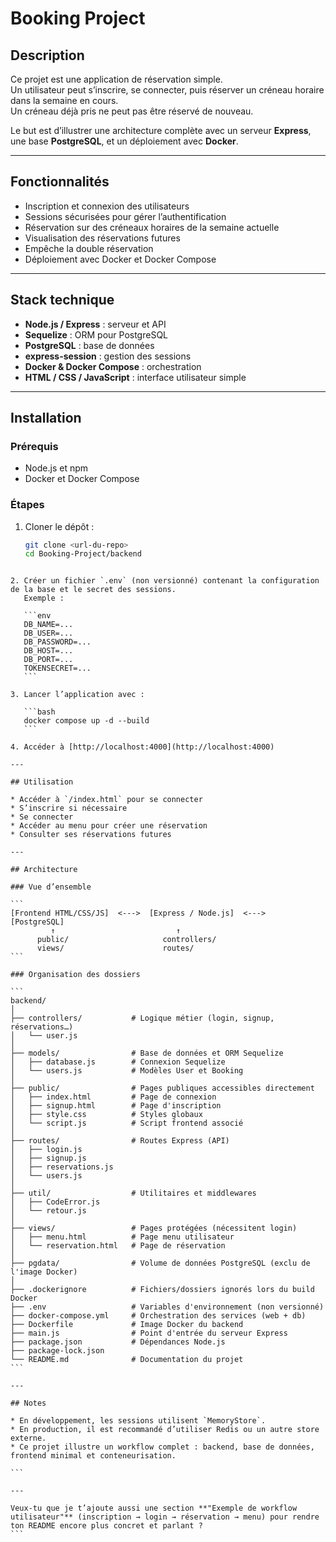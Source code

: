 
# Booking Project

## Description
Ce projet est une application de réservation simple.  
Un utilisateur peut s’inscrire, se connecter, puis réserver un créneau horaire dans la semaine en cours.  
Un créneau déjà pris ne peut pas être réservé de nouveau.  

Le but est d’illustrer une architecture complète avec un serveur **Express**, une base **PostgreSQL**, et un déploiement avec **Docker**.

---

## Fonctionnalités
- Inscription et connexion des utilisateurs  
- Sessions sécurisées pour gérer l’authentification  
- Réservation sur des créneaux horaires de la semaine actuelle  
- Visualisation des réservations futures  
- Empêche la double réservation  
- Déploiement avec Docker et Docker Compose  

---

## Stack technique
- **Node.js / Express** : serveur et API  
- **Sequelize** : ORM pour PostgreSQL  
- **PostgreSQL** : base de données  
- **express-session** : gestion des sessions  
- **Docker & Docker Compose** : orchestration  
- **HTML / CSS / JavaScript** : interface utilisateur simple  

---

## Installation

### Prérequis
- Node.js et npm  
- Docker et Docker Compose  

### Étapes
1. Cloner le dépôt :
   ```bash
   git clone <url-du-repo>
   cd Booking-Project/backend
````

2. Créer un fichier `.env` (non versionné) contenant la configuration de la base et le secret des sessions.
   Exemple :

   ```env
   DB_NAME=...
   DB_USER=...
   DB_PASSWORD=...
   DB_HOST=...
   DB_PORT=...
   TOKENSECRET=...
   ```

3. Lancer l’application avec :

   ```bash
   docker compose up -d --build
   ```

4. Accéder à [http://localhost:4000](http://localhost:4000)

---

## Utilisation

* Accéder à `/index.html` pour se connecter
* S’inscrire si nécessaire
* Se connecter
* Accéder au menu pour créer une réservation
* Consulter ses réservations futures

---

## Architecture

### Vue d’ensemble

```
[Frontend HTML/CSS/JS]  <--->  [Express / Node.js]  <--->  [PostgreSQL]
         ↑                           ↑
      public/                     controllers/
      views/                      routes/
```

### Organisation des dossiers

```
backend/
│
├── controllers/           # Logique métier (login, signup, réservations…)
│   └── user.js
│
├── models/                # Base de données et ORM Sequelize
│   ├── database.js        # Connexion Sequelize
│   └── users.js           # Modèles User et Booking
│
├── public/                # Pages publiques accessibles directement
│   ├── index.html         # Page de connexion
│   ├── signup.html        # Page d'inscription
│   ├── style.css          # Styles globaux
│   └── script.js          # Script frontend associé
│
├── routes/                # Routes Express (API)
│   ├── login.js
│   ├── signup.js
│   ├── reservations.js
│   └── users.js
│
├── util/                  # Utilitaires et middlewares
│   ├── CodeError.js
│   └── retour.js
│
├── views/                 # Pages protégées (nécessitent login)
│   ├── menu.html          # Page menu utilisateur
│   └── reservation.html   # Page de réservation
│
├── pgdata/                # Volume de données PostgreSQL (exclu de l'image Docker)
│
├── .dockerignore          # Fichiers/dossiers ignorés lors du build Docker
├── .env                   # Variables d'environnement (non versionné)
├── docker-compose.yml     # Orchestration des services (web + db)
├── Dockerfile             # Image Docker du backend
├── main.js                # Point d'entrée du serveur Express
├── package.json           # Dépendances Node.js
├── package-lock.json
└── README.md              # Documentation du projet
```

---

## Notes

* En développement, les sessions utilisent `MemoryStore`.
* En production, il est recommandé d’utiliser Redis ou un autre store externe.
* Ce projet illustre un workflow complet : backend, base de données, frontend minimal et conteneurisation.

```

---

Veux-tu que je t’ajoute aussi une section **"Exemple de workflow utilisateur"** (inscription → login → réservation → menu) pour rendre ton README encore plus concret et parlant ?
```
